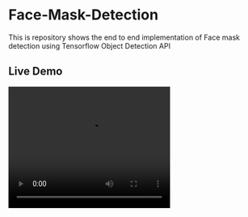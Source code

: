 # Face-Mask-Detection
This is repository shows the end to end implementation of Face mask detection using Tensorflow Object Detection API
## Live Demo

<video width="320" height="240" controls>
  <source src="resources/live_video.mp4" type="video/mp4">
</video>
